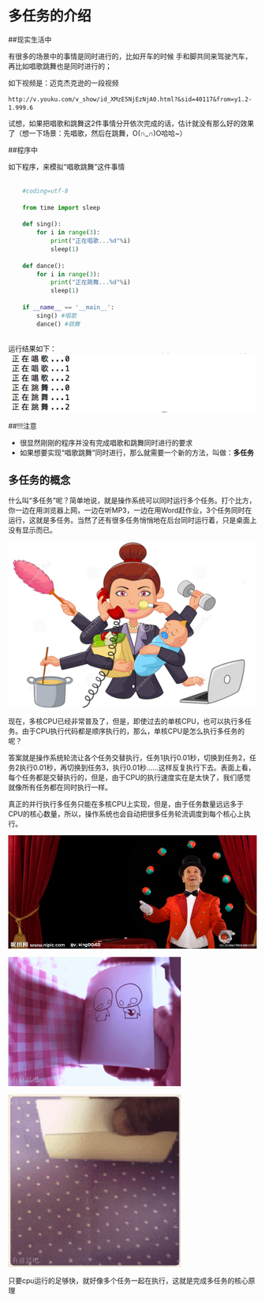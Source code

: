 # 多任务的介绍

##现实生活中

有很多的场景中的事情是同时进行的，比如开车的时候 手和脚共同来驾驶汽车，再比如唱歌跳舞也是同时进行的；

如下视频是：迈克杰克逊的一段视频

`http://v.youku.com/v_show/id_XMzE5NjEzNjA0.html?&sid=40117&from=y1.2-1.999.6`


试想，如果把唱歌和跳舞这2件事情分开依次完成的话，估计就没有那么好的效果了（想一下场景：先唱歌，然后在跳舞，O(∩_∩)O哈哈~）


##程序中

如下程序，来模拟“唱歌跳舞”这件事情
```python
	
	#coding=utf-8

	from time import sleep

	def sing():
		for i in range(3):
			print("正在唱歌...%d"%i)
			sleep(1)

	def dance():
		for i in range(3):
			print("正在跳舞...%d"%i)
			sleep(1)

	if __name__ == '__main__':
		sing() #唱歌
		dance() #跳舞
	
```

运行结果如下：
![](/Images/03day/02-就业班-01-1.png)

##!!!注意
* 很显然刚刚的程序并没有完成唱歌和跳舞同时进行的要求
* 如果想要实现“唱歌跳舞”同时进行，那么就需要一个新的方法，叫做：**多任务**


## 多任务的概念


什么叫“多任务”呢？简单地说，就是操作系统可以同时运行多个任务。打个比方，你一边在用浏览器上网，一边在听MP3，一边在用Word赶作业，3个任务同时在运行，这就是多任务。当然了还有很多任务悄悄地在后台同时运行着，只是桌面上没有显示而已。

![](/Images/03day/Snip20160829_5.png)

现在，多核CPU已经非常普及了，但是，即使过去的单核CPU，也可以执行多任务。由于CPU执行代码都是顺序执行的，那么，单核CPU是怎么执行多任务的呢？

答案就是操作系统轮流让各个任务交替执行，任务1执行0.01秒，切换到任务2，任务2执行0.01秒，再切换到任务3，执行0.01秒……这样反复执行下去。表面上看，每个任务都是交替执行的，但是，由于CPU的执行速度实在是太快了，我们感觉就像所有任务都在同时执行一样。

真正的并行执行多任务只能在多核CPU上实现，但是，由于任务数量远远多于CPU的核心数量，所以，操作系统也会自动把很多任务轮流调度到每个核心上执行。

![](/Images/03day/34251_709814206369639931801b3979956.jpg)

![](/Images/03day/1435067025249AE4OENST3.gif)

![](/Images/03day/14350675680692AFBGLEOG.gif)

只要cpu运行的足够快，就好像多个任务一起在执行，这就是完成多任务的核心原理